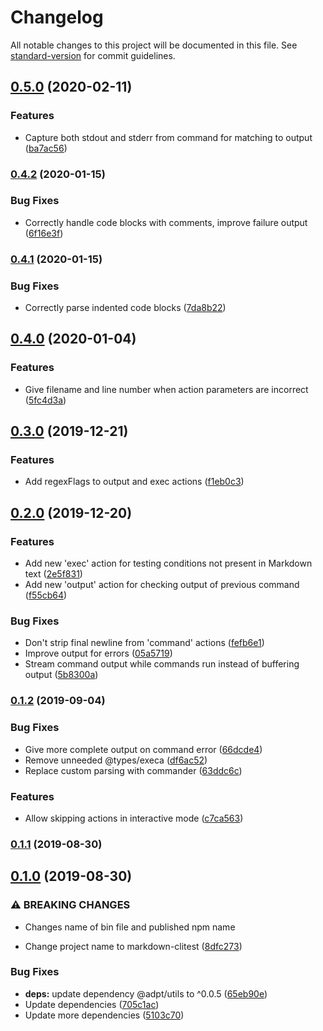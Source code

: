 # Changelog

All notable changes to this project will be documented in this file. See [standard-version](https://github.com/conventional-changelog/standard-version) for commit guidelines.

## [0.5.0](https://github.com/unboundedsystems/markdown-clitest/compare/v0.4.2...v0.5.0) (2020-02-11)


### Features

* Capture both stdout and stderr from command for matching to output ([ba7ac56](https://github.com/unboundedsystems/markdown-clitest/commit/ba7ac56182434dd2e3c4947ab72afc4f3d7abcce))

### [0.4.2](https://github.com/unboundedsystems/markdown-clitest/compare/v0.4.1...v0.4.2) (2020-01-15)


### Bug Fixes

* Correctly handle code blocks with comments, improve failure output ([6f16e3f](https://github.com/unboundedsystems/markdown-clitest/commit/6f16e3f570fedb92ec5a04f259c47dda09088960))

### [0.4.1](https://github.com/unboundedsystems/markdown-clitest/compare/v0.4.0...v0.4.1) (2020-01-15)


### Bug Fixes

* Correctly parse indented code blocks ([7da8b22](https://github.com/unboundedsystems/markdown-clitest/commit/7da8b22c45b45321231d98916132b3b8577d3c7e))

## [0.4.0](https://github.com/unboundedsystems/markdown-clitest/compare/v0.3.0...v0.4.0) (2020-01-04)


### Features

* Give filename and line number when action parameters are incorrect ([5fc4d3a](https://github.com/unboundedsystems/markdown-clitest/commit/5fc4d3a5b9f384b27e571783448ad9a4410f9d07))

## [0.3.0](https://github.com/unboundedsystems/markdown-clitest/compare/v0.2.0...v0.3.0) (2019-12-21)


### Features

* Add regexFlags to output and exec actions ([f1eb0c3](https://github.com/unboundedsystems/markdown-clitest/commit/f1eb0c36252fb5a3edc5736dd6d354dc4ee8a346))

## [0.2.0](https://github.com/unboundedsystems/markdown-clitest/compare/v0.1.3...v0.2.0) (2019-12-20)


### Features

* Add new 'exec' action for testing conditions not present in Markdown text ([2e5f831](https://github.com/unboundedsystems/markdown-clitest/commit/2e5f83140a92e600da49b505aea75ce33de398ca))
* Add new 'output' action for checking output of previous command ([f55cb64](https://github.com/unboundedsystems/markdown-clitest/commit/f55cb64321e073cfa62d0d8efb81813276f6da44))


### Bug Fixes

* Don't strip final newline from 'command' actions ([fefb6e1](https://github.com/unboundedsystems/markdown-clitest/commit/fefb6e1cd461ab6a7b005a378d6c6a9f599fd653))
* Improve output for errors ([05a5719](https://github.com/unboundedsystems/markdown-clitest/commit/05a5719431c73be6733a2005d8615f6009d8bc79))
* Stream command output while commands run instead of buffering output ([5b8300a](https://github.com/unboundedsystems/markdown-clitest/commit/5b8300a185d8a95dfd3d17c6a57b1a35bf9643e3))

### [0.1.2](https://github.com/unboundedsystems/markdown-clitest/compare/v0.1.1...v0.1.2) (2019-09-04)


### Bug Fixes

* Give more complete output on command error ([66dcde4](https://github.com/unboundedsystems/markdown-clitest/commit/66dcde4))
* Remove unneeded @types/execa ([df6ac52](https://github.com/unboundedsystems/markdown-clitest/commit/df6ac52))
* Replace custom parsing with commander ([63ddc6c](https://github.com/unboundedsystems/markdown-clitest/commit/63ddc6c))


### Features

* Allow skipping actions in interactive mode ([c7ca563](https://github.com/unboundedsystems/markdown-clitest/commit/c7ca563))

### [0.1.1](https://github.com/unboundedsystems/markdown-clitest/compare/v0.1.0...v0.1.1) (2019-08-30)

## [0.1.0](https://github.com/unboundedsystems/markdown-clitest/compare/v0.0.2...v0.1.0) (2019-08-30)


### ⚠ BREAKING CHANGES

* Changes name of bin file and published npm name

* Change project name to markdown-clitest ([8dfc273](https://github.com/unboundedsystems/markdown-clitest/commit/8dfc273))


### Bug Fixes

* **deps:** update dependency @adpt/utils to ^0.0.5 ([65eb90e](https://github.com/unboundedsystems/markdown-clitest/commit/65eb90e))
* Update dependencies ([705c1ac](https://github.com/unboundedsystems/markdown-clitest/commit/705c1ac))
* Update more dependencies ([5103c70](https://github.com/unboundedsystems/markdown-clitest/commit/5103c70))
